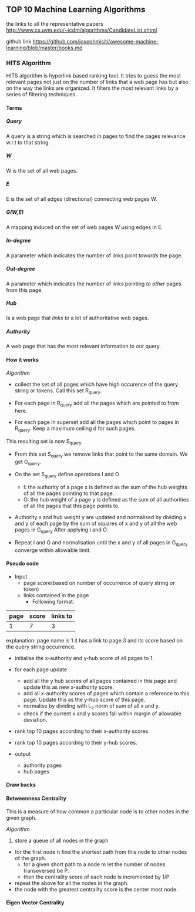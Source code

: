 ## TOP 10 Machine Learning Algorithms

the links to all the representative papers
http://www.cs.uvm.edu/~icdm/algorithms/CandidateList.shtml

github link
https://github.com/josephmisiti/awesome-machine-learning/blob/master/books.md

### HITS Algorithm

HITS algorithm is hyperlink based ranking tool. It tries to guess the
most relevant pages not just on the number of links that a web page has
but also on the way the links are organized. It filters the most
relevant links by a series of filtering techniques. 

#### Terms

##### _Query_ 
A query is  a string which is searched in pages to find the pages
relevance w.r.t to that string.

##### _W_
W is the set of all web pages.

##### _E_
E is the set of all edges (directional) connecting web pages W.

##### _G(W,E)_
A mapping induced on the set of web pages W using edges in E.

##### _In-degree_
A parameter which indicates the number of links point *towards* the
page.

##### _Out-degree_
A parameter which indicates the number of links pointing *to other*
pages from this page.

##### _Hub_
Is a web page that *links to* a lot of authoritative web pages.

##### _Authority_
A web page that has the most relevant information to our query.

#### How it works

*Algorithm*
- collect the set of all pages which have high occurence of  the query
  string or tokens. Call this set R<sub>query</sub>.

- For each page in R<sub>query</sub> add all the pages which are pointed
  to from here.

- For each page in superset add all the pages which point to
  pages in R<sub>query</sub>. Keep a maximum ceiling d for such pages.

This resulting set is now S<sub>query</sub>

- From this set S<sub>query</sub> we remove links that point to the same
domain. We get G<sub>query</sub>.

- On the set S<sub>query</sub> define operations  &#921; and &#927; 
	- &#921;:
    the authority of a page x is defined as the sum of the hub weights
    of all the pages pointing to that page.
	- &#927;:
    the hub weight of a page y is defined as the sum of all authorities
    of all the pages that this page points to.

- Authority x and hub weight y are  updated and normalised by dividing x
and y of each page by the sum of squares of x and y of all the web pages
in G<sub>query</sub> After applying &#921; and &#927;.
- Repeat &#921; and &#927; and normalisation until the x and y of all
  pages in G<sub>query</sub> converge within allowable limit.

#### Pseudo code
- Input
	- page score(based on number of occurrence of query string or
	  token)
	- links contained in the page
	   -  Following format:


|page |score |links to|
|-|-|-|
|1|7|3|

explanation: page name is 1 it has a link to page 3 and its score based
on the query string occurrence.

- initialise the x-authority and y-hub score of all pages to 1.
- for each page update
	- add all the y hub scores of all pages contained  in this page
	  and update this as new x-authority score.
	- add all x-authority scores of pages which contain a reference
	  to this page. Update this as the y-hub score of this page.
	- normalise by dividing with L<sub>2</sub> norm of sum of all x
	  and y.
	- check if the current x and y scores fall within margin of
	  allowable deviation.

- rank top 10 pages according to their x-authority scores.

- rank top 10 pages according to their y-hub scores.

- output
	- authority pages
	- hub pages

    

#### Draw backs



#### Betweenness Centrality

This is a measure of how common a particular node is to other nodes in
the given graph.

*Algorithm*
1. store a queue of all nodes in the graph
- for the first node n find the shortest path from this node to other
  nodes of the graph.
  - for a given short path to a node m let the number of nodes
    transeversed be P. 
  - then the centrality score of each node is incremented by 1/P.
- repeat the above for all the nodes in the graph.
- the node with the greatest centrality score is the  center most node.

#### Eigen Vector Centrality
